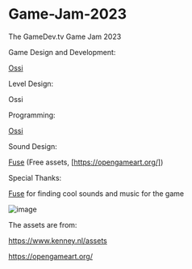 # Game-Jam-2023
The GameDev.tv Game Jam 2023

Game Design and Development:

[Ossi](https://github.com/Ossi05)

Level Design:

Ossi

Programming:

[Ossi](https://github.com/Ossi05)

Sound Design:

[Fuse](https://github.com/fusee1) (Free assets, [https://opengameart.org/])

Special Thanks:

[Fuse](https://github.com/fusee1) for finding cool sounds and music for the game

![image](https://github.com/Ossi05/Game-Jam-2023/assets/77546709/99eddf50-3c40-46c0-a348-2bebb19b9e80)


The assets are from:

https://www.kenney.nl/assets

https://opengameart.org/
